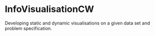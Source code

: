 # InfoVisualisationCW
Developing static and dynamic visualisations on a given data set and problem specification. 

